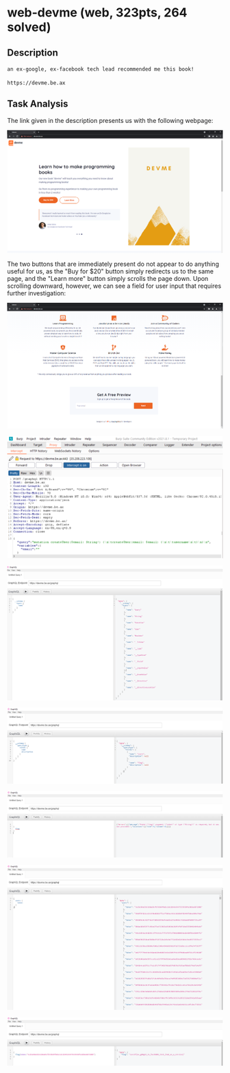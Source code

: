# web-devme (web, 323pts, 264 solved)

## Description

```
an ex-google, ex-facebook tech lead recommended me this book!

https://devme.be.ax
```

## Task Analysis
The link given in the description presents us with the following webpage:

![Intro](/corCTF-2021/web-devme/screenshots/siteintro.PNG)

The two buttons that are immediately present do not appear to do anything useful for us, as the "Buy for $20" button simply redirects us to the same page, and the "Learn more" button simply scrolls the page down. Upon scrolling downward, however, we can see a field for user input that requires further investigation: 

![User Input](/corCTF-2021/web-devme/screenshots/userinput.PNG)

![Find Graphql](/corCTF-2021/web-devme/screenshots/burpfindgraphql.PNG)

![Introspection](/corCTF-2021/web-devme/screenshots/introspection1.PNG)

![Query types](/corCTF-2021/web-devme/screenshots/query_query_types.PNG)

![Token_Required](/corCTF-2021/web-devme/screenshots/flag_requires_token.PNG)

![Token](/corCTF-2021/web-devme/screenshots/query_token.PNG)

![Flag](/corCTF-2021/web-devme/screenshots/foundflag.PNG)
